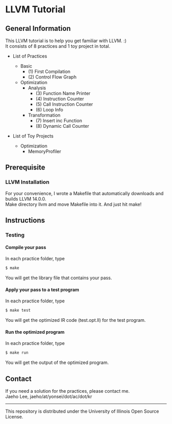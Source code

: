 # LLVM Tutorial

## General Information

This LLVM tutorial is to help you get familiar with LLVM. :)  
It consists of 8 practices and 1 toy project in total.

* List of Practices
  * Basic
      - (1) First Compilation
      - (2) Control Flow Graph
  * Optimization 
      * Analysis
        - (3) Function Name Printer
        - (4) Instruction Counter
        - (5) Call Instruction Counter
        - (6) Loop Info 
      * Transformation
        - (7) Insert inc Function
        - (8) Dynamic Call Counter

* List of Toy Projects
  * Optimization
    * MemoryProfiler

## Prerequisite
### LLVM Installation

For your convenience, I wrote a Makefile that automatically downloads and builds LLVM 14.0.0.  
Make directory llvm and move Makefile into it.
And just hit make!

## Instructions

### Testing

#### Compile your pass

In each practice folder, type
~~~bash
$ make
~~~
You will get the library file that contains your pass.

#### Apply your pass to a test program

In each practice folder, type
~~~bash
$ make test
~~~
You will get the optimized IR code (test.opt.ll) for the test program.

#### Run the optimized program

In each practice folder, type
~~~bash
$ make run
~~~
You will get the output of the optimized program.

## Contact

If you need a solution for the practices, please contact me.  
Jaeho Lee, jaeho/at/yonsei/dot/ac/dot/kr

---
This repository is distributed under the University of Illinois Open Source License.

